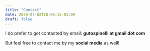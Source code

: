 ```yaml
---
title: "Contact"
date: 2020-07-02T18:06:13-03:00
draft: false
---
```


I do prefer to get contacted by email: **gutospinelli at gmail dot com**

But feel free to contact me by my **social media** as well!

